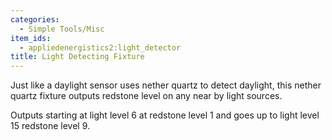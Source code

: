 ```yaml
---
categories:
  - Simple Tools/Misc
item_ids:
  - appliedenergistics2:light_detector
title: Light Detecting Fixture
---
```


Just like a daylight sensor uses nether quartz to detect daylight, this nether
quartz fixture outputs redstone level on any near by light sources.

Outputs starting at light level 6 at redstone level 1 and goes up to light
level 15 redstone level 9.

<RecipeFor id="appliedenergistics2:light_detector"/>
